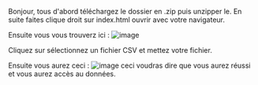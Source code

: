 Bonjour, tous d'abord téléchargez le dossier en .zip puis unzipper le. En suite faites clique droit sur index.html ouvrir avec votre navigateur.

Ensuite vous vous trouverz ici : ![image](https://github.com/user-attachments/assets/02db4f44-d5e6-40ad-8fc9-1ac16dbe2594)

Cliquez sur sélectionnez un fichier CSV et mettez votre fichier.

Ensuite vous aurez ceci : ![image](https://github.com/user-attachments/assets/04000569-afdc-4a5a-92d2-522bc7458e29) ceci voudras dire que vous aurez réussi et vous aurez accès au données.
